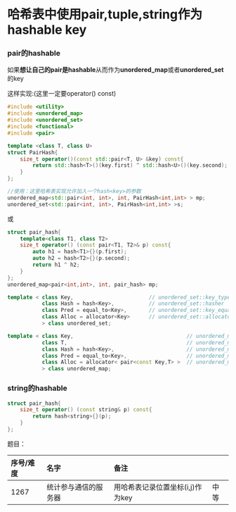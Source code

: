 # 哈希表中使用pair,tuple,string作为hashable key

### pair的hashable

如果**想让自己的pair是hashable**从而作为**unordered\_map**或者**unordered\_set**的key

这样实现:\(这里一定要operator\(\) const\)

```cpp
#include <utility>
#include <unordered_map>
#include <unordered_set>
#include <functional>
#include <pair>

template <class T, class U> 
struct PairHash{ 
    size_t operator()(const std::pair<T, U> &key) const{ 
        return std::hash<T>()(key.first) ^ std::hash<U>()(key.second);
    }
};

//使用：这里哈希表实现允许加入一个hash<key>的参数
unordered_map<std::pair<int, int>, int, PairHash<int,int> > mp;
unordered_set<std::pair<int, int>, PairHash<int,int> >s;
```

或

```cpp
struct pair_hash{
    template<class T1, class T2>
    size_t operator() (const pair<T1, T2>& p) const{
        auto h1 = hash<T1>{}(p.first);
        auto h2 = hash<T2>{}(p.second);
        return h1 ^ h2;
    }
};
unordered_map<pair<int,int>, int, pair_hash> mp;
```

```cpp
template < class Key,                        // unordered_set::key_type/value_type
           class Hash = hash<Key>,           // unordered_set::hasher
           class Pred = equal_to<Key>,       // unordered_set::key_equal
           class Alloc = allocator<Key>      // unordered_set::allocator_type
           > class unordered_set;

template < class Key,                                    // unordered_map::key_type
           class T,                                      // unordered_map::mapped_type
           class Hash = hash<Key>,                       // unordered_map::hasher
           class Pred = equal_to<Key>,                   // unordered_map::key_equal
           class Alloc = allocator< pair<const Key,T> >  // unordered_map::allocator_type
           > class unordered_map;
```

### string的hashable

```cpp
struct pair_hash{
    size_t operator() (const string& p) const{
        return hash<string>{}(p);
    }
};
```

题目：

| 序号/难度 | 名字 | 备注 |  |
| :--- | :--- | :--- | :--- |
| 1267 | 统计参与通信的服务器 | 用哈希表记录位置坐标\(i,j\)作为key | 中等 |

